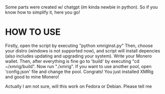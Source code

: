 Some parts were created w/ chatgpt (im kinda newbie in python).
So if you know how to simplify it, here you go!

HOW TO USE
===========================================================================================================
Firstly, open the script by executing "python xmriginst.py"
Then, choose your distro (windows is not supported now), and script will install depencies (also includes updating and upgrading your system).
Write your Monero wallet.
Then, after everything is fine go to 'build' by executing "cd ~/xmrig/build". Now run "./xmrig".
If you want to use another pool, open 'config.json' file and change the pool.
Congrats! You just installed XMRig and good to mine Monero!


Actually I am not sure, will this work on Fedora or Debian. Please tell me






